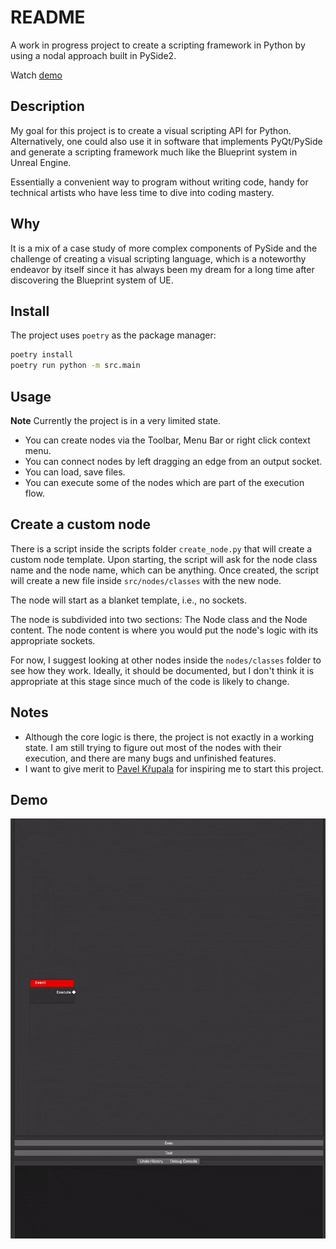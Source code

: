 # README

A work in progress project to create a scripting framework in Python by using a nodal approach built in PySide2.

Watch [demo](#demo)

## Description

My goal for this project is to create a visual scripting API for Python.
Alternatively, one could also use it in software that implements PyQt/PySide and
generate a scripting framework much like the Blueprint system in Unreal Engine.

Essentially a convenient way to program without writing code, 
handy for technical artists who have less time to dive into coding mastery.

## Why

It is a mix of a case study of more complex components of PySide and the challenge
of creating a visual scripting language, which is a noteworthy endeavor by itself 
since it has always been my dream for a long time after discovering the Blueprint system of UE.

## Install

The project uses `poetry` as the package manager:

```sh
poetry install
poetry run python -m src.main
```

## Usage

**Note** Currently the project is in a very limited state.

- You can create nodes via the Toolbar, Menu Bar or right click context menu.
- You can connect nodes by left dragging an edge from an output socket.
- You can load, save files.
- You can execute some of the nodes which are part of the execution flow.

## Create a custom node

There is a script inside the scripts folder `create_node.py` that will create a custom
node template. Upon starting, the script will ask for the node class name and the node name, 
which can be anything. Once created, the script will create a new file inside `src/nodes/classes` with the new node.

The node will start as a blanket template, i.e., no sockets.

The node is subdivided into two sections: The Node class and the Node content.
The node content is where you would put the node's logic with its appropriate sockets.

For now, I suggest looking at other nodes inside the `nodes/classes` folder to see how they work. 
Ideally, it should be documented, but I don't think it is appropriate at this stage since much of the code is likely to change.

## Notes

- Although the core logic is there, the project is not exactly in a working state.
  I am still trying to figure out most of the nodes with their execution, and there are many bugs and unfinished features.
- I want to give merit to [Pavel Křupala](https://gitlab.com/pavel.krupala) for inspiring me to start this project.

## Demo

![demo](resources/demo.gif)
